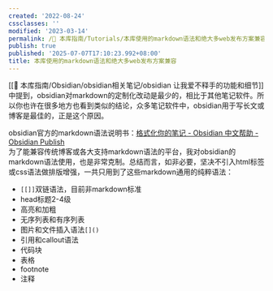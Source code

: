 ```yaml
---
created: '2022-08-24'
cssclasses: ''
modified: '2023-03-14'
permalink: /🧰 本库指南/Tutorials/本库使用的markdown语法和绝大多web发布方案兼容.md
publish: true
published: '2025-07-07T17:10:23.992+08:00'
title: 本库使用的markdown语法和绝大多web发布方案兼容
---
```

[[🧰 本库指南/Obsidian/obsidian相关笔记/obsidian 让我爱不释手的功能和细节]]中提到，obsidian对markdown的定制化改动是最少的，相比于其他笔记软件。所以你也许在很多地方也看到类似的结论，众多笔记软件中，obsidian用于写长文或博客是最佳的，正是这个原因。

obsidian官方的markdown语法说明书：[格式化你的笔记 - Obsidian 中文帮助 - Obsidian Publish](https://publish.obsidian.md/help-zh/%E4%BD%BF%E7%94%A8%E6%8C%87%E5%8D%97/%E6%A0%BC%E5%BC%8F%E5%8C%96%E4%BD%A0%E7%9A%84%E7%AC%94%E8%AE%B0)  
为了能兼容传统博客或各大支持markdown语法的平台，我对obsidian的markdown语法使用，也是非常克制。总结而言，如非必要，坚决不引入html标签或css语法做排版增强，一共只用到了这些markdown通用的纯粹语法：

- `[[]]`双链语法，目前非markdown标准
- head标题2-4级
- 高亮和加粗
- 无序列表和有序列表
- 图片和文件插入语法`[]()`
- 引用和callout语法
- 代码块
- 表格
- footnote
- 注释